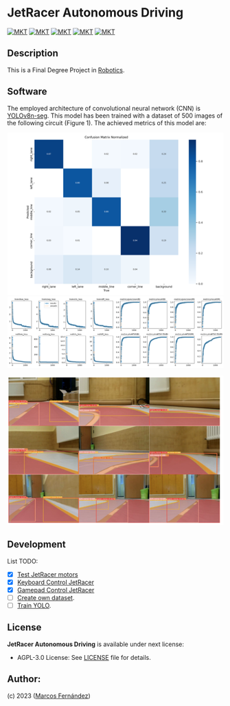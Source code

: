 # JetRacer Autonomous Driving 

[![MKT](https://shields.io/badge/license-Copyleft-red.svg)](LICENSE)
[![MKT](https://shields.io/badge/version-v1.0.0-blue.svg)]()
[![MKT](https://shields.io/badge/language-Python3-r.svg?logo=python)](https://www.python.org/)
[![MKT](https://shields.io/badge/plataform-ROS-lightblue.svg?logo=ROS)](https://www.ros.org/)
[![MKT](https://shields.io/badge/github-gray.svg?logo=github)](https://github.com/marqinhos)


## Description
This is a Final Degree Project in [Robotics](https://www.usc.gal/en/studies/degrees/engineering-and-architecture/robotics-degree).

## Software



The employed architecture of convolutional neural network (CNN) is [YOLOv8n-seg](https://github.com/ultralytics/ultralytics). This model has been trained with a dataset of 500 images of the following circuit (Figure 1). The achieved metrics of this model are:


![Image](./img/confusion_matrix_normalized.png)
![Image](./img/results.png)

![Image](./img/result_video.png)



## Development

List TODO:
- [x] [Test JetRacer motors]()
- [x] [Keyboard Control JetRacer]()
- [x] [Gamepad Control JetRacer]()
- [ ] [Create own dataset]().
- [ ] [Train YOLO]().

## License
**JetRacer Autonomous Driving** is available under next license:

* AGPL-3.0 License: See [LICENSE](LICENSE) file for details.
## Author:
(c) 2023 ([Marcos Fernández](https://github.com/marqinhos))

